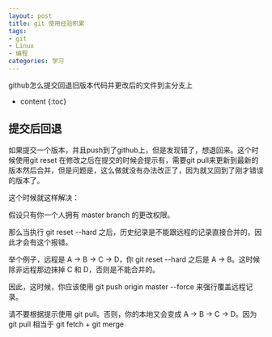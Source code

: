 ```yaml
---
layout: post
title: git 使用经验积累 
tags:
- git
- Linux
- 编程
categories: 学习
---
```

github怎么提交回退旧版本代码并更改后的文件到主分支上






* content
{:toc}

## 提交后回退
如果提交一个版本，并且push到了github上，但是发现错了，想退回来。这个时候使用git reset 在修改之后在提交的时候会提示有，需要git pull来更新到最新的版本然后合并，但是问题是，这么做就没有办法改正了，因为就又回到了刚才错误的版本了。

这个时候就这样解决：

假设只有你一个人拥有 master branch 的更改权限。

那么当执行 git reset --hard 之后，历史纪录是不能跟远程的记录直接合并的。因此才会有这个报错。

举个例子，远程是 A -> B -> C -> D，你 git reset --hard 之后是 A -> B。这时候除非远程那边抹掉 C 和 D，否则是不能合并的。

因此，这时候，你应该使用 git push origin master --force 来强行覆盖远程记录。

请不要根据提示使用 git pull。否则，你的本地又会变成 A -> B -> C -> D。因为 git pull 相当于 git fetch + git merge

